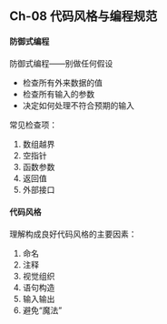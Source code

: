 ## Ch-08  代码风格与编程规范

#### 防御式编程

防御式编程——别做任何假设

+ 检查所有外来数据的值
+ 检查所有输入的参数
+ 决定如何处理不符合预期的输入

常见检查项：

1. 数组越界
2. 空指针
3. 函数参数
4. 返回值
5. 外部接口



#### 代码风格

理解构成良好代码风格的主要因素：

1. 命名
2. 注释
3. 视觉组织
4. 语句构造
5. 输入输出
6. 避免“魔法”